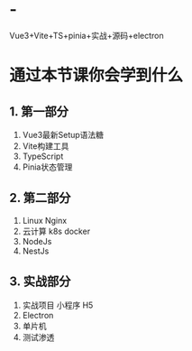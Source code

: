 # -
Vue3+Vite+TS+pinia+实战+源码+electron

# 通过本节课你会学到什么
## 1. 第一部分
1. Vue3最新Setup语法糖
2. Vite构建工具
3. TypeScript
4. Pinia状态管理
## 2. 第二部分
1. Linux  Nginx
2. 云计算 k8s docker
3. NodeJs
4. NestJs
## 3. 实战部分
1. 实战项目 小程序 H5
2. Electron
3. 单片机
4. 测试渗透